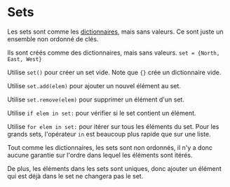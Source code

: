 # Sets
Les sets sont comme les [dictionnaires](docs/scripting/dicts.md), mais sans valeurs. Ce sont juste un ensemble non ordonné de clés.

Ils sont créés comme des dictionnaires, mais sans valeurs.
`set = {North, East, West}`

Utilise `set()` pour créer un set vide. Note que `{}` crée un dictionnaire vide.

Utilise `set.add(elem)` pour ajouter un nouvel élément au set.

Utilise `set.remove(elem)` pour supprimer un élément d'un set.

Utilise `if elem in set:` pour vérifier si le set contient un élément.

Utilise `for elem in set:` pour itérer sur tous les éléments du set.
Pour les grands sets, l'opérateur `in` est beaucoup plus rapide que sur une liste.

Tout comme les dictionnaires, les sets sont non ordonnés, il n'y a donc aucune garantie sur l'ordre dans lequel les éléments sont itérés.

De plus, les éléments dans les sets sont uniques, donc ajouter un élément qui est déjà dans le set ne changera pas le set.
